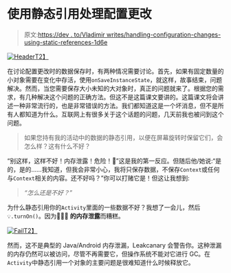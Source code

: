 # 使用静态引用处理配置更改

> 原文:[https://dev . to/Vladimir writes/handling-configuration-changes-using-static-references-1d6e](https://dev.to/vladimirwrites/handling-configuration-changes-using-static-references-1d6e)

[![Header](../Images/3b2794fec2a16f6ad0b1106a17c1c5f6.png)T2】](https://i.giphy.com/media/3otPoQqrl8oggqDKg0/giphy.gif)

在讨论配置更改时的数据保存时，有两种情况需要讨论。首先，如果有固定数量的小对象需要在变化中存活，使用`onSaveInstanceState`，就这样，故事结束，问题解决。然而，当您需要保存大小未知的大对象时，真正的问题就来了。根据您的需求，有几种解决这个问题的正确方法。但这不是这篇课文要讲的。这篇课文将会讲述一种非常流行的，也是非常错误的方法。我们都知道这是一个坏消息，但不是所有人都知道为什么。互联网上有很多关于这个话题的问题，几天前我也被问到这个问题。

> 如果您持有我的活动中的数据的静态引用，以便在屏幕旋转时保留它们，会怎么样？这有什么不好？

“别这样，这样不好！内存泄露！危险！🚨”这是我的第一反应。但随后他/她说:“是的，是的……我知道，但我会非常小心，我将只保存数据，不保存`Context`或任何与`Context`相关的内容。还不好吗？”你可以打赌它是！但这让我想到:

> *“怎么还是不好？”*

为什么静态引用你的`Activity`里面的一些数据不好？我想了一会儿，然后`💡.turnOn()`。因为🥁🥁🥁 **的内存泄露**而糟糕。

[![Fail](../Images/14e9dead0188bb4edf71badb5091bfd9.png)T2】](https://i.giphy.com/media/aVtdz7iNVPI1W/giphy.gif)

然而，这不是典型的 Java/Android 内存泄漏，Leakcanary 会警告你。这种泄漏的内存仍然可以被访问，尽管不再需要它，但操作系统不能对它进行 GC。在`Activity`中静态引用一个对象的主要问题是很难知道什么时候释放它。